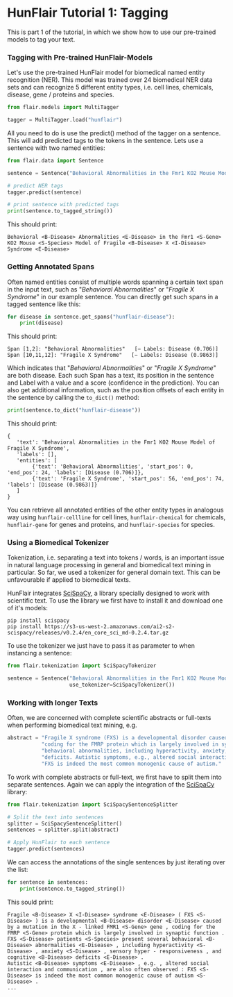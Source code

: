 # HunFlair Tutorial 1: Tagging

This is part 1 of the tutorial, in which we show how to use our pre-trained models to tag your text.

### Tagging with Pre-trained HunFlair-Models
Let's use the pre-trained HunFlair model for biomedical named entity recognition (NER). 
This model was trained over 24 biomedical NER data sets and can recognize 5 different entity types,
i.e. cell lines, chemicals, disease, gene / proteins and species.
```python
from flair.models import MultiTagger

tagger = MultiTagger.load("hunflair")
```
All you need to do is use the predict() method of the tagger on a sentence. 
This will add predicted tags to the tokens in the sentence. Lets use a sentence with two named entities:
```python
from flair.data import Sentence

sentence = Sentence("Behavioral Abnormalities in the Fmr1 KO2 Mouse Model of Fragile X Syndrome")

# predict NER tags
tagger.predict(sentence)

# print sentence with predicted tags
print(sentence.to_tagged_string())
```

This should print:
~~~
Behavioral <B-Disease> Abnormalities <E-Disease> in the Fmr1 <S-Gene> KO2 Mouse <S-Species> Model of Fragile <B-Disease> X <I-Disease> Syndrome <E-Disease>
~~~

### Getting Annotated Spans
Often named entities consist of multiple words spanning a certain text span in the input text, such as 
"_Behavioral Abnormalities_" or "_Fragile X Syndrome_" in our example sentence. 
You can directly get such spans in a tagged sentence like this:
```python
for disease in sentence.get_spans("hunflair-disease"):
    print(disease)
```
This should print:
~~~
Span [1,2]: "Behavioral Abnormalities"   [− Labels: Disease (0.706)]
Span [10,11,12]: "Fragile X Syndrome"   [− Labels: Disease (0.9863)]
~~~

Which indicates that "_Behavioral Abnormalities_" or "_Fragile X Syndrome_" are both disease. 
Each such Span has a text, its position in the sentence and Label with a value and a score 
(confidence in the prediction). You can also get additional information, such as the position 
offsets of each entity in the sentence by calling the `to_dict()` method:
```python
print(sentence.to_dict("hunflair-disease"))
```
This should print:
~~~
{
   'text': 'Behavioral Abnormalities in the Fmr1 KO2 Mouse Model of Fragile X Syndrome', 
   'labels': [], 
   'entities': [
        {'text': 'Behavioral Abnormalities', 'start_pos': 0, 'end_pos': 24, 'labels': [Disease (0.706)]}, 
        {'text': 'Fragile X Syndrome', 'start_pos': 56, 'end_pos': 74, 'labels': [Disease (0.9863)]}
   ]
}
~~~

You can retrieve all annotated entities of the other entity types in analogous way using `hunflair-cellline`
for cell lines,  `hunflair-chemical` for chemicals, `hunflair-gene` for genes and proteins, and `hunflair-species`
for species.   

### Using a Biomedical Tokenizer
Tokenization, i.e. separating a text into tokens / words, is an important issue in natural language processing 
in general and biomedical text mining in particular. So far, we used a tokenizer for general domain text. 
This can be unfavourable if applied to biomedical texts. 

HunFlair integrates [SciSpaCy](https://allenai.github.io/scispacy/), a library specially designed to work with scientific text. 
To use the library we first have to install it and download one of it's models:
~~~
pip install scispacy
pip install https://s3-us-west-2.amazonaws.com/ai2-s2-scispacy/releases/v0.2.4/en_core_sci_md-0.2.4.tar.gz
~~~

To use the tokenizer we just have to pass it as parameter to when instancing a sentence:
```python
from flair.tokenization import SciSpacyTokenizer

sentence = Sentence("Behavioral Abnormalities in the Fmr1 KO2 Mouse Model of Fragile X Syndrome",  
                    use_tokenizer=SciSpacyTokenizer())
```

### Working with longer Texts
Often, we are concerned with complete scientific abstracts or full-texts when performing
biomedical text mining, e.g. 
```python
abstract = "Fragile X syndrome (FXS) is a developmental disorder caused by a mutation in the X-linked FMR1 gene, " \
           "coding for the FMRP protein which is largely involved in synaptic function. FXS patients present several " \
           "behavioral abnormalities, including hyperactivity, anxiety, sensory hyper-responsiveness, and cognitive " \
           "deficits. Autistic symptoms, e.g., altered social interaction and communication, are also often observed: " \
           "FXS is indeed the most common monogenic cause of autism."
```

To work with complete abstracts or full-text, we first have to split them into separate sentences.
Again we can apply the integration of the [SciSpaCy](https://allenai.github.io/scispacy/) library:
```python
from flair.tokenization import SciSpacySentenceSplitter

# Split the text into sentences
splitter = SciSpacySentenceSplitter()
sentences = splitter.split(abstract)

# Apply HunFlair to each sentence
tagger.predict(sentences)
```
We can access the annotations of the single sentences by just iterating over the list:
```python
for sentence in sentences:
    print(sentence.to_tagged_string())
```
This sould print:
~~~
Fragile <B-Disease> X <I-Disease> syndrome <E-Disease> ( FXS <S-Disease> ) is a developmental <B-Disease> disorder <E-Disease> caused by a mutation in the X - linked FMR1 <S-Gene> gene , coding for the FMRP <S-Gene> protein which is largely involved in synaptic function .
FXS <S-Disease> patients <S-Species> present several behavioral <B-Disease> abnormalities <E-Disease> , including hyperactivity <S-Disease> , anxiety <S-Disease> , sensory hyper - responsiveness , and cognitive <B-Disease> deficits <E-Disease> .
Autistic <B-Disease> symptoms <E-Disease> , e.g. , altered social interaction and communication , are also often observed : FXS <S-Disease> is indeed the most common monogenic cause of autism <S-Disease> .
...
~~~



 
